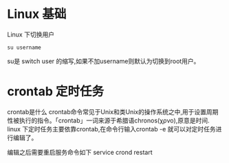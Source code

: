# Linux 基础
Linux 下切换用户 
```
su username
```
su是 switch user 的缩写,如果不加username则默认为切换到root用户。
# crontab 定时任务 
crontab是什么
crontab命令常见于Unix和类Unix的操作系统之中,用于设置周期性被执行的指令。「crontab」一词来源于希腊语chronos(χρνο),原意是时间.
linux 下定时任务主要依靠crontab,在命令行输入crontab -e 就可以对定时任务进行编辑了。

编辑之后需要重启服务命令如下
service crond restart